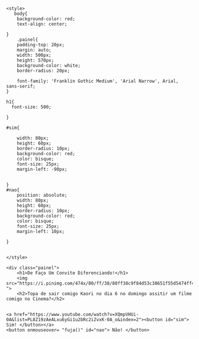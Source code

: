 <!DOCTYPE html>
<html lang="pt-BR">
<head>
    <meta charset="UTF-8">
    <meta name="viewport" content="width=device-width, initial-scale=1.0">
    <title>Muito obrigando por aparecer na minha vida amiga!</title>
        
    <style>
       body{
        background-color: red;
        text-align: center;
    
    }
        .painel{
        padding-top: 20px;
        margin: auto;
        width: 500px;
        height: 570px;
        background-color: white;
        border-radius: 20px;
        
        font-family: 'Franklin Gothic Medium', 'Arial Narrow', Arial, sans-serif;
    }
    
    h1{
      font-size: 500;

    }
    
    #sim{
        
        width: 80px;
        height: 60px;
        border-radius: 10px;
        background-color: red;
        color: bisque;
        font-size: 25px;
        margin-left: -90px;
        
        
    }
    #nao{
        position: absolute;
        width: 80px;
        height: 60px;
        border-radius: 10px;
        background-color: red;
        color: bisque;
        font-size: 25px;
        margin-left: 10px;
        
    }


    </style>

</head>
<body>

    <div class="painel">
        <h1>De Faço Um Convite Diferenciando!</h1>
        <img src="https://i.pinimg.com/474x/80/ff/38/80ff38c9f84d53c38651f55d5474ff41.jpg ">
        <h2>Topa de sair comigo Kaori no dia 6 no domingo assitir um filme comigo no Cinema?</h2>


    <a href="https://www.youtube.com/watch?v=XQmpVHUi-0A&list=PL8Z19zAeALxu6yGi1u2bRc2iZvxK-0A_o&index=2"><button id="sim"> Sim! </button></a>
    <button onmouseover= "fuja()" id="nao"> Não! </button>


</div>
<script>

    function fuja(){
        var botaoNao = document.getElementById("nao")
        
        var larguraJanela = window.innerWidth;
        var alturaJanela = window.innerHeight;

        var maxX = larguraJanela - botaoNao.offsetWidth;
        var maxY = alturaJanela - botaoNao.offsetHeight;

        var aleatorioX = Math.floor(Math.random() * maxX);
        var aleatorioY = Math.floor(Math.random() * maxY);

        botaoNao.style.left = aleatorioX + "px";
        botaoNao.style.top = aleatorioY + "px";
    }
</script>

</body>
</html>
